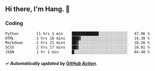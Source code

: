 ## Hi there, I'm Hang. 👋

### Coding

<!--START_SECTION:waka-->

```txt
Python        11 hrs 1 min    ████████████░░░░░░░░░░░░░   47.96 %
HTML          3 hrs 18 mins   ███▓░░░░░░░░░░░░░░░░░░░░░   14.38 %
Markdown      2 hrs 21 mins   ██▓░░░░░░░░░░░░░░░░░░░░░░   10.26 %
SCSS          2 hrs 17 mins   ██▓░░░░░░░░░░░░░░░░░░░░░░   10.01 %
JSON          1 hr 1 min      █░░░░░░░░░░░░░░░░░░░░░░░░   04.48 %
```

<!--END_SECTION:waka-->

##### ✓ Automatically updated by [GitHub Action](https://github.com/huhuhang/huhuhang/actions).
